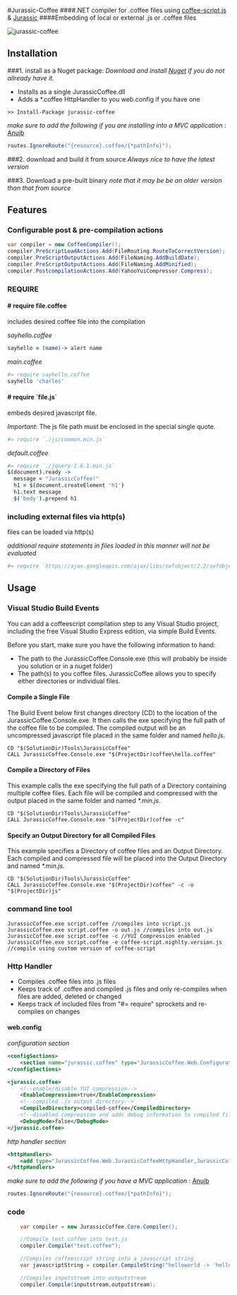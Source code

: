 #Jurassic-Coffee
####.NET compiler for .coffee files using [coffee-script.js](http://jashkenas.github.com/coffee-script/) & [Jurassic](http://jurassic.codeplex.com/)
####Embedding of local or external .js or .coffee files

![jurassic-coffee](http://creamdog.se/jurassic-coffee.small.png)
## Installation

###1. install as a Nuget package:
*Download and install [Nuget](http://nuget.org/) if you do not allready have it.*

- Installs as a single JurassicCoffee.dll
- Adds a *.coffee HttpHandler to you web.config if you have one

```
>> Install-Package jurassic-coffee
```

_make sure to add the following if you are installing into a MVC application_ : [Anujb](https://github.com/anujb)

```c#
routes.IgnoreRoute("{resource}.coffee/{*pathInfo}");
```

###2. download and build it from source
*Always nice to have the latest version*

###3. Download a pre-built binary 
*note that it may be be an older version than that from source*

## Features

### Configurable post & pre-compilation actions

```c#
var compiler = new CoffeeCompiler();
compiler.PreScriptLoadActions.Add(FileRouting.RouteToCorrectVersion);
compiler.PreScriptOutputActions.Add(FileNaming.AddBuildDate);
compiler.PreScriptOutputActions.Add(FileNaming.AddMinified);
compiler.PostcompilationActions.Add(YahooYuiCompressor.Compress);
```

### REQUIRE

#### # require file.coffee
includes desired coffee file into the compilation

*sayhello.coffee*

```coffeescript
sayhello = (name)-> alert name
```

*main.coffee*

```coffeescript
#= require sayhello.coffee
sayhello 'charles'
```

#### # require \`file.js\`

embeds desired javascript file.

_Important_: The js file path must be enclosed in the special single quote. 

```coffeescript
#= require `./js/common.min.js`  
```

*default.coffee*
```coffeescript
#= require `./jquery-1.6.1.min.js`
$(document).ready -> 
  message = "JurassicCoffee!"
  h1 = $(document.createElement 'h1')
  h1.text message
  $('body').prepend h1    
```

### including external files via http(s)

files can be loaded via http(s)

_additional require statements in files loaded in this manner will not be evaluated_

```coffeescript
#= require `https://ajax.googleapis.com/ajax/libs/swfobject/2.2/swfobject.js`  
```

## Usage

### Visual Studio Build Events
You can add a coffeescript compilation step to any Visual Studio project, including the free Visual Studio Express edition, via simple Build Events.

Before you start, make sure you have the following information to hand:

- The path to the JurassicCoffee.Console.exe (this will probably be inside you solution or in a nuget folder)
- The path(s) to you coffee files. JurassicCoffee allows you to specify either directories or individual files. 

#### Compile a Single File
The Build Event below first changes directory (CD) to the location of the JurassicCoffee.Console.exe. It then calls the exe specifying the full path of the coffee file to be compiled. The compiled output will be an uncompressed javascript file placed in the same folder and named _hello.js_.
```
CD "$(SolutionDir)Tools\JurassicCoffee"
CALL JurassicCoffee.Console.exe "$(ProjectDir)coffee\hello.coffee"
```

#### Compile a Directory of Files
This example calls the exe specifying the full path of a Directory containing multiple coffee files. Each file will be compiled and compressed with the output placed in the same folder and named _*.min.js_.
```
CD "$(SolutionDir)Tools\JurassicCoffee"
CALL JurassicCoffee.Console.exe "$(ProjectDir)coffee -c"
```

#### Specify an Output Directory for all Compiled Files
This example specifies a Directory of coffee files and an Output Directory. Each compiled and compressed file will be placed into the Output Directory and named _*.min.js_.
```
CD "$(SolutionDir)Tools\JurassicCoffee"
CALL JurassicCoffee.Console.exe "$(ProjectDir)coffee" -c -o "$(ProjectDir)js"
```

### command line tool
```
JurassicCoffee.exe script.coffee //compiles into script.js
JurassicCoffee.exe script.coffee -o out.js //compiles into out.js
JurassicCoffee.exe script.coffee -c //YUI Compression enabled
JurassicCoffee.exe script.coffee -e coffee-script.nighlty.version.js //compile using custom version of coffee-script
```

### Http Handler    

- Compiles .coffee files into .js files
- Keeps track of .coffee and compiled .js files and only re-compiles when files are added, deleted or changed
- Keeps track of included files from "#= require" sprockets and re-compiles on changes

#### web.config

_configuration section_

```xml
<configSections>
    <section name="jurassic.coffee" type="JurassicCoffee.Web.Configuration.ConfigurationHandler, JurassicCoffee.Web"/>
</configSections>

<jurassic.coffee>
	<!--enable/disable YUI compression-->
    <EnableCompression>true</EnableCompression>
	<!--compiled .js output directory-->
    <CompiledDirectory>compiled-coffee</CompiledDirectory>
	<!--disabled compression and adds debug information to compiled files-->
    <DebugMode>false</DebugMode>
</jurassic.coffee>
```

_http handler section_

```xml
<httpHandlers> 
    <add type="JurassicCoffee.Web.JurassicCoffeeHttpHandler,JurassicCoffee.Web" validate="false" path="*.coffee" verb="*" />
</httpHandlers>
```

_make sure to add the following if you have a MVC application_ : [Anujb](https://github.com/anujb)

```c#
routes.IgnoreRoute("{resource}.coffee/{*pathInfo}");
```

### code
```c#
    var compiler = new JurassicCoffee.Core.Compiler();

    //Compile test.coffee into test.js
    compiler.Compile("test.coffee");

    //Compiles coffeescript string into a javascript string
    var javascriptString = compiler.CompileString("helloworld -> 'hello world'");

    //Compiles inputstream into outputstream
    compiler.Compile(inputstream,outputstream);
```

